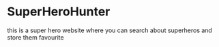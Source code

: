 # SuperHeroHunter
this is a super hero website where you can search about superheros and store them favourite
